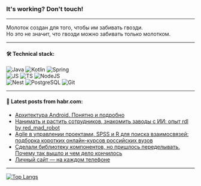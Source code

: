 ### It's working? Don't touch!

---
Молоток создан для того, чтобы им забивать гвозди. <br>
Но это не значит, что гвозди можно забивать только молотком.

---

#### 🛠️ Technical stack:

![Java](https://img.shields.io/badge/Java-informational?logo=Oracle&style=flat&logoColor=white&color=FF4500)
![Kotlin](https://img.shields.io/badge/Kotlin-informational?logo=Kotlin&style=flat&logoColor=white&color=774D97)
![Spring](https://img.shields.io/badge/SpringBoot-informational?logo=SpringBoot&style=flat&logoColor=white&color=6DB33F) <br>
![JS](https://img.shields.io/badge/JS-informational?logo=javaScript&style=flat&logoColor=black&color=F7Df1E)
![TS](https://img.shields.io/badge/TypeScript-informational?logo=typeScript&style=flat&logoColor=black&color=0667A8)
![NodeJS](https://img.shields.io/badge/NodeJS-informational?logo=node.js&style=flat&logoColor=white&color=70A760) <br>
![Nest](https://img.shields.io/badge/NestJS-informational?logo=NestJS&style=flat&logoColor=white&color=E0234E)
![PostgreSQL](https://img.shields.io/badge/PostgreSQL-informational?logo=PostgreSQL&style=flat&logoColor=white&color=DAA520)
![Git](https://img.shields.io/badge/Git-informational?logo=git&style=flat&logoColor=white&color=778899)

___

#### 💬 Latest posts from habr.com:

<!-- BLOG-POST-LIST:START -->
- [Архитектура Android. Понятно и подробно](https://habr.com/ru/articles/766762/?utm_source=habrahabr&utm_medium=rss&utm_campaign=766762)
- [Нанимать и растить сотрудников, знакомить заводы с ИИ: опыт rdl by red_mad_robot](https://habr.com/ru/companies/redmadrobot/articles/766754/?utm_source=habrahabr&utm_medium=rss&utm_campaign=766754)
- [Agile в управлении проектами, SPSS и R для поиска взаимосвязей: подборка коротких онлайн-курсов российских вузов](https://habr.com/ru/companies/skillbox/articles/766728/?utm_source=habrahabr&utm_medium=rss&utm_campaign=766728)
- [Сделали библиотеку компонентов, но пришлось переделывать. Почему так вышло и чем дело кончилось](https://habr.com/ru/companies/uchi_ru/articles/766694/?utm_source=habrahabr&utm_medium=rss&utm_campaign=766694)
- [Личный сайт — на каждом телефоне](https://habr.com/ru/companies/ruvds/articles/766518/?utm_source=habrahabr&utm_medium=rss&utm_campaign=766518)
<!-- BLOG-POST-LIST:END -->

---
[![Top Langs](https://github-readme-stats-git-master-advtsetting-gmailcom.vercel.app/api/top-langs/?username=zloylis&langs_count=10&hide_title=false&title_color=e6edf3&size_weight=0.5&count_weight=0.5&layout=compact&hide_border=true&theme=dracula)](https://github.com/zloylis)

<!-- ![GitHub stats](https://github-readme-stats-git-master-advtsetting-gmailcom.vercel.app/api?username=zloylis&show_icons=true&hide_border=true&theme=dracula&hide_title=true&include_all_commits=true&count_private=true&hide=contribs&hide_rank=true) -->
